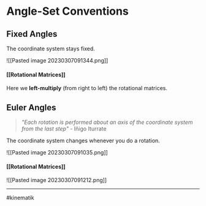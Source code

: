 # Angle-Set Conventions


## Fixed Angles
The coordinate system stays fixed.

![[Pasted image 20230307091344.png]]

#### [[Rotational Matrices]]
Here we **left-multiply** (from right to left) the rotational matrices.


## Euler Angles
> *"Each rotation is performed about an axis of the coordinate system from the last step"*
>\- Iñigo Iturrate

The coordinate system changes whenever you do a rotation.

![[Pasted image 20230307091035.png]]


#### [[Rotational Matrices]]
![[Pasted image 20230307091212.png]]


---
#kinematik 
